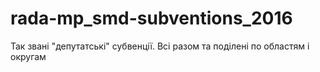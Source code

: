# rada-mp_smd-subventions_2016
Так звані "депутатські" субвенції. Всі разом та поділені по областям і округам
